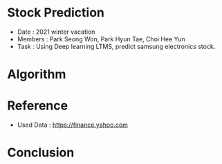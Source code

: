 # Stock Prediction

* Date : 2021 winter vacation
* Members : Park Seong Won, Park Hyun Tae, Choi Hee Yun
* Task : Using Deep learning LTMS, predict samsung electronics stock.

# Algorithm

# Reference 

* Used Data : https://finance.yahoo.com

# Conclusion
